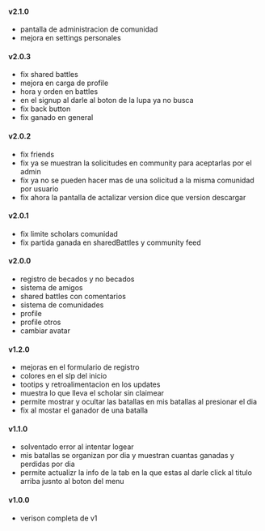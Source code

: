 #### v2.1.0
* pantalla de administracion de comunidad
* mejora en settings personales

#### v2.0.3
* fix shared battles
* mejora en carga de profile
* hora y orden en battles
* en el signup al darle al boton de la lupa ya no busca
* fix back button
* fix ganado en general

#### v2.0.2
* fix friends
* fix ya se muestran la solicitudes en community para aceptarlas por el admin
* fix ya no se pueden hacer mas de una solicitud a la misma comunidad por usuario
* fix ahora la pantalla de actalizar version dice que version descargar

#### v2.0.1
* fix limite scholars comunidad
* fix partida ganada en sharedBattles y community feed

#### v2.0.0
* registro de becados y no becados
* sistema de amigos
* shared battles con comentarios
* sistema de comunidades 
* profile
* profile otros
* cambiar avatar

#### v1.2.0
* mejoras en el formulario de registro
* colores en el slp del inicio
* tootips y retroalimentacion en los updates
* muestra lo que lleva el scholar sin claimear
* permite mostrar y ocultar las batallas en mis batallas al presionar el dia
* fix al mostar el ganador de una batalla

#### v1.1.0
* solventado error al intentar logear
* mis batallas se organizan por dia y muestran cuantas ganadas y perdidas por dia
* permite actualizr la info de la tab en la que estas al darle click al titulo arriba jusnto al boton del menu

#### v1.0.0
* verison completa de v1